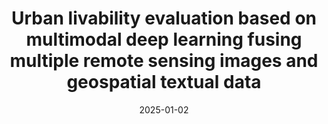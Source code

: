 ---
collection: publications
category: journals

title: "Urban livability evaluation based on multimodal deep learning fusing multiple remote sensing images and geospatial textual data"
authors: "Zhou W, et al"
date: 2025-01-02
venue: "Remote Sensing of Environment"
status: "Major review"
journal_type: "Top Journal"
citation: "Zhou W, et al. Urban livability evaluation based on multimodal deep learning fusing multiple remote sensing images and geospatial textual data[J]. Remote Sensing of Environment. (Major review)"
--- 